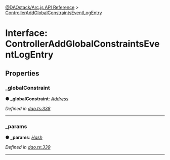 [@DAOstack/Arc.js API Reference](../README.md) > [ControllerAddGlobalConstraintsEventLogEntry](../interfaces/controlleraddglobalconstraintseventlogentry.md)



# Interface: ControllerAddGlobalConstraintsEventLogEntry


## Properties
<a id="_globalconstraint"></a>

###  _globalConstraint

**●  _globalConstraint**:  *[Address](../#address)* 

*Defined in [dao.ts:338](https://github.com/daostack/arc.js/blob/6909d59/lib/dao.ts#L338)*





___

<a id="_params"></a>

###  _params

**●  _params**:  *[Hash](../#hash)* 

*Defined in [dao.ts:339](https://github.com/daostack/arc.js/blob/6909d59/lib/dao.ts#L339)*





___



